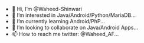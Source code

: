 - 👋 Hi, I’m @Waheed-Shinwari
- 👀 I’m interested in Java/Android/Python/MariaDB...
- 🌱 I’m currently learning Android/PhP...
- 💞️ I’m looking to collaborate on Java/Android Apps...
- 📫 How to reach me twitter: @Waheed_AF...

<!---
Waheed-Shinwari/Waheed-Shinwari is a ✨ special ✨ repository because its `README.md` (this file) appears on your GitHub profile.
You can click the Preview link to take a look at your changes.
--->
